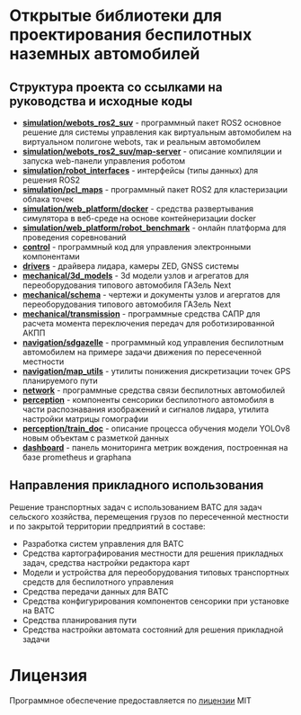# Открытые библиотеки для проектирования беспилотных наземных автомобилей

## Структура проекта со ссылками на руководства и исходные коды
* **[simulation/webots_ros2_suv](simulation/webots_ros2_suv)** - программный пакет ROS2 основное решение для системы управления как виртуальным автомобилем на виртуальном полигоне webots, так и реальным автомобилем
* **[simulation/webots_ros2_suv/map-server](simulation/webots_ros2_suv/map-server)** - описание компиляции и запуска web-панели управления роботом
* **[simulation/robot_interfaces](simulation/robot_interfaces)** - интерфейсы (типы данных) для решения ROS2
* **[simulation/pcl_maps](simulation/pcl_maps)** - программный пакет ROS2 для кластеризации облака точек
* **[simulation/web_platform/docker](simulation/web_platform/docker)** - средства развертывания симулятора в веб-среде на основе контейнеризации docker
* **[simulation/web_platform/robot_benchmark](simulation/web_platform/robot_benchmark)** - онлайн платформа для проведения соревнований
* **[control](control)** - программный код для управления электронными компонентами
* **[drivers](drivers)** - драйвера лидара, камеры ZED, GNSS системы
* **[mechanical/3d_models](mechanical/3d_models)** - 3d модели узлов и агрегатов для переоборудования типового автомобиля ГАЗель Next
* **[mechanical/schema](mechanical/schema)** - чертежи и документы узлов и агергатов для переоборудования типового автомобиля ГАЗель Next
* **[mechanical/transmission](mechanical/transmission)** - программные средства САПР для расчета момента переключения передач для роботизированной АКПП
* **[navigation/sdgazelle](navigation/sdgazelle)** - программный код управления беспилотным автомобилем на примере задачи движения по пересеченной местности
* **[navigation/map_utils](navigation/map_utils)** - утилиты понижения дискретизации точек GPS планируемого пути
* **[network](network)** - программные средства связи беспилотных автомобилей 
* **[perception](perception)** - компоненты сенсорики беспилотного автомобиля в части распознавания изображений и сигналов лидара, утилита настройки матрицы гомографии
* **[perception/train_doc](perception/train_doc/yolo_train/)** - описание процесса обучения модели YOLOv8 новым объектам с разметкой данных 
* **[dashboard](dashboard)** - панель мониторинга метрик вождения, построенная на базе prometheus и graphana

## Направления прикладного использования
Решение транспортных задач с использованием ВАТС для задач сельского хозяйства, перемещения грузов по пересеченной местности и по закрытой территории предприятий в составе:
* Разработка систем управления для ВАТС
* Средства картографирования местности для решения прикладных задач, средства настройки редактора карт
* Модели и устройства для переоборудования типовых транспортных средств для беспилотного управления
* Средства передачи данных для ВАТС
* Средства конфигурирования компонентов сенсорики при установке на ВАТС
* Средства планирования пути
* Средства настройки автомата состояний для решения прикладной задачи 


# Лицензия
Программное обеспечение предоставляется по [лицензии](LICENSE) MIT